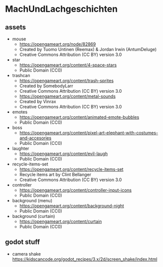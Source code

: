 # MachUndLachgeschichten

## assets

* mouse
  * https://opengameart.org/node/82869
  * Created by Tuomo Untinen (Reemax) & Jordan Irwin (AntumDeluge)
  * Creative Commons Attribution (CC BY) version 3.0
* star
  * https://opengameart.org/content/4-space-stars
  * Public Domain (CC0)
* trashcan
  * https://opengameart.org/content/trash-sprites
  * Created by SomebodyLarr
  * Creative Commons Attribution (CC BY) version 3.0
  * https://opengameart.org/content/metal-sounds
  * Created by Vinrax
  * Creative Commons Attribution (CC BY) version 3.0
* emotes
  * https://opengameart.org/content/animated-emote-bubbles
  * Public Domain (CC0)
* boss
  * https://opengameart.org/content/pixel-art-elephant-with-costumes-and-accesories
  * Public Domain (CC0)
* laughter
  * https://opengameart.org/content/evil-laugh
  * Public Domain (CC0)
* recycle-items-set
  * https://opengameart.org/content/recycle-items-set
  * Recycle items art by Clint Bellanger
  * Creative Commons Attribution (CC BY) version 3.0
* controller
  * https://opengameart.org/content/controller-input-icons
  * Public Domain (CC0)
* background (menu)
  * https://opengameart.org/content/background-night
  * Public Domain (CC0)
* background (curtain)
  * https://opengameart.org/content/curtain
  * Public Domain (CC0)

## godot stuff

* camera shake https://kidscancode.org/godot_recipes/3.x/2d/screen_shake/index.html
